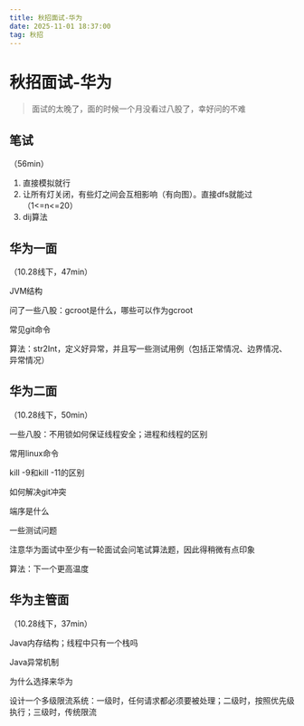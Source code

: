 ```yaml
---
title: 秋招面试-华为
date: 2025-11-01 18:37:00
tag: 秋招
---
```


# 秋招面试-华为

> 面试的太晚了，面的时候一个月没看过八股了，幸好问的不难

## 笔试

（56min）

1. 直接模拟就行
2. 让所有灯关闭，有些灯之间会互相影响（有向图）。直接dfs就能过（1<=n<=20）
3. dij算法




## 华为一面

（10.28线下，47min）

JVM结构

问了一些八股：gcroot是什么，哪些可以作为gcroot

常见git命令

算法：str2Int，定义好异常，并且写一些测试用例（包括正常情况、边界情况、异常情况）


## 华为二面

（10.28线下，50min）

一些八股：不用锁如何保证线程安全；进程和线程的区别

常用linux命令

kill -9和kill -11的区别

如何解决git冲突

端序是什么

一些测试问题

注意华为面试中至少有一轮面试会问笔试算法题，因此得稍微有点印象

算法：下一个更高温度


## 华为主管面

（10.28线下，37min）

Java内存结构；线程中只有一个栈吗

Java异常机制

为什么选择来华为

设计一个多级限流系统：一级时，任何请求都必须要被处理；二级时，按照优先级执行；三级时，传统限流
